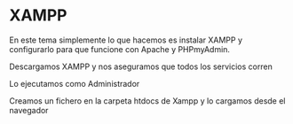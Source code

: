# XAMPP

En este tema simplemente lo que hacemos es instalar XAMPP y configurarlo para que funcione con Apache y PHPmyAdmin.

Descargamos XAMPP y nos aseguramos que todos los servicios corren

Lo ejecutamos como Administrador

Creamos un fichero en la carpeta htdocs de Xampp y lo cargamos desde el navegador 

